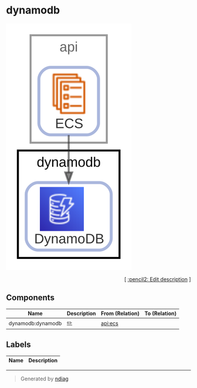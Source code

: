 # dynamodb

![view](node-dynamodb.svg)



<p align="right">
  [ <a href="../../ndiag.descriptions/_node-dynamodb.md">:pencil2: Edit description</a> ]
</p>

## Components

| Name | Description | From (Relation) | To (Relation) |
| --- | --- | --- | --- |
| dynamodb:dynamodb |  <a href="../../ndiag.descriptions/_component-dynamodb_dynamodb.md">:pencil2:</a> | [api:ecs](node-api.md) |  |

## Labels

| Name | Description |
| --- | --- |

---

> Generated by [ndiag](https://github.com/k1LoW/ndiag)
